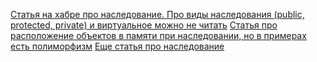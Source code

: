 [Статья на хабре про наследование. Про виды наследования (public, protected, private) и виртуальное можно не читать](https://habr.com/ru/post/445948/)
[Статья про расположение объектов в памяти при наследовании, но в примерах есть полиморфизм](https://medium.com/geekculture/c-inheritance-memory-model-eac9eb9c56b5)
[Еще статья про наследование](https://www.geeksforgeeks.org/inheritance-in-c/)
